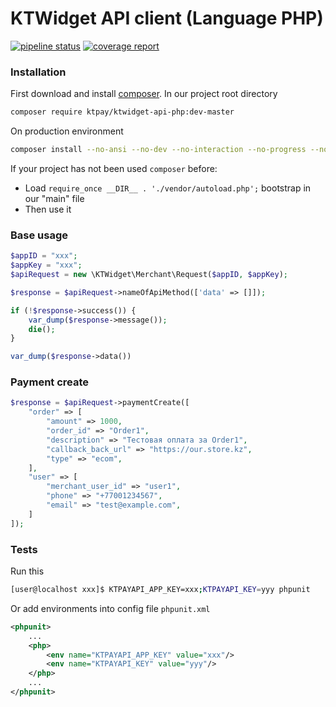 # KTWidget API client (Language PHP)
[![pipeline status](https://gitlab.com/nplustech/ktwidget-sdk-php/badges/master/pipeline.svg)](https://gitlab.com/nplustech/ktwidget-sdk-php/commits/master)
[![coverage report](https://gitlab.com/nplustech/ktwidget-sdk-php/badges/master/coverage.svg)](https://gitlab.com/nplustech/ktwidget-sdk-php/commits/master)

### Installation
First download and install [composer](https://getcomposer.org/doc/00-intro.md#installation-linux-unix-macos).
In our project root directory
```bash
composer require ktpay/ktwidget-api-php:dev-master
```
On production environment
```bash
composer install --no-ansi --no-dev --no-interaction --no-progress --no-scripts --optimize-autoloader
```
If your project has not been used `composer` before:
  - Load `require_once __DIR__ . './vendor/autoload.php';` bootstrap in our "main" file 
  - Then use it

### Base usage
```php
$appID = "xxx";
$appKey = "xxx";
$apiRequest = new \KTWidget\Merchant\Request($appID, $appKey);

$response = $apiRequest->nameOfApiMethod(['data' => []]);

if (!$response->success()) {
    var_dump($response->message());
    die();
}

var_dump($response->data())
```

### Payment create
```php
$response = $apiRequest->paymentCreate([
    "order" => [
        "amount" => 1000,
        "order_id" => "Order1",
        "description" => "Тестовая оплата за Order1",
        "callback_back_url" => "https://our.store.kz",
        "type" => "ecom",
    ],
    "user" => [
        "merchant_user_id" => "user1",
        "phone" => "+77001234567",
        "email" => "test@example.com",
    ]
]);
```
### Tests
Run this
```bash
[user@localhost xxx]$ KTPAYAPI_APP_KEY=xxx;KTPAYAPI_KEY=yyy phpunit
```
Or add environments into config file `phpunit.xml`
```xml
<phpunit>
    ...
    <php>
        <env name="KTPAYAPI_APP_KEY" value="xxx"/>
        <env name="KTPAYAPI_KEY" value="yyy"/>
    </php>
    ...
</phpunit>
```
